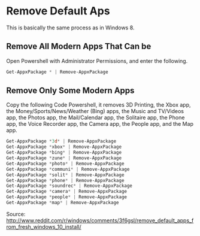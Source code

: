 # Remove Default Aps
This is basically the same process as in Windows 8.

## Remove All Modern Apps That Can be
Open Powershell with Administrator Permissions, and enter the following.

```powershell
Get-AppxPackage * | Remove-AppxPackage
```

## Remove Only Some Modern Apps
Copy the following Code Powershell, it removes 3D Printing, the Xbox app, the Money/Sports/News/Weather (Bing) apps, the Music and TV/Videos app, the Photos app, the Mail/Calendar app, the Solitaire app, the Phone app, the Voice Recorder app, the Camera app, the People app, and the Map app.

```powershell
Get-AppxPackage *3d* | Remove-AppxPackage
Get-AppxPackage *xbox* | Remove-AppxPackage
Get-AppxPackage *bing* | Remove-AppxPackage
Get-AppxPackage *zune* | Remove-AppxPackage
Get-AppxPackage *photo* | Remove-AppxPackage
Get-AppxPackage *communi* | Remove-AppxPackage
Get-AppxPackage *solit* | Remove-AppxPackage
Get-AppxPackage *phone* | Remove-AppxPackage
Get-AppxPackage *soundrec* | Remove-AppxPackage
Get-AppxPackage *camera* | Remove-AppxPackage
Get-AppxPackage *people* | Remove-AppxPackage
Get-AppxPackage *map* | Remove-AppxPackage
```

Source: http://www.reddit.com/r/windows/comments/3f6gsl/remove_default_apps_from_fresh_windows_10_install/
